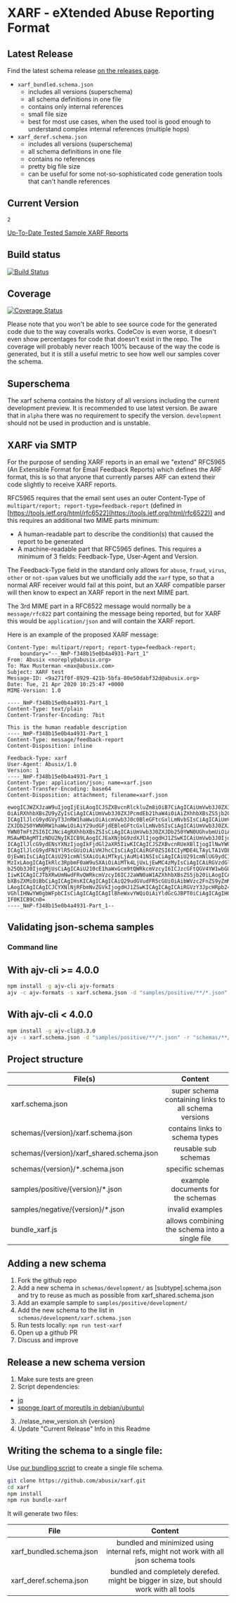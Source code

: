 # XARF - eXtended Abuse Reporting Format

## Latest Release

Find the latest schema release [on the releases page](https://github.com/abusix/xarf/releases).

- `xarf_bundled.schema.json`
  - includes all versions (superschema)
  - all schema definitions in one file
  - contains only internal references
  - small file size
  - best for most use cases, when the used tool is good enough to understand complex internal references (multiple hops)
- `xarf_deref.schema.json`
  - includes all versions (superschema)
  - all schema definitions in one file
  - contains no references
  - pretty big file size
  - can be useful for some not-so-sophisticated code generation tools that can't handle references

## Current Version

`2`

[Up-To-Date Tested Sample XARF Reports](samples/positive/2)

## Build status

[![Build Status](https://img.shields.io/github/workflow/status/abusix/xarf/xarf-ci/master)](https://github.com/abusix/xarf/actions?query=workflow%3Axarf-ci)

## Coverage

[![Coverage Status](https://img.shields.io/codecov/c/github/abusix/xarf)](https://codecov.io/gh/abusix/xarf/branch/master)

Please note that you won't be able to see source code for the generated code due to the way coveralls works. CodeCov is even worse, it doesn't even show percentages for code that doesn't exist in the repo.
The coverage will probably never reach 100% because of the way the code is generated, but it is still a useful metric to see how well our samples cover the schema.

## Superschema

The xarf schema contains the history of all versions including the current development preview. It is recommended to use latest version.
Be aware that in `alpha` there was no requirement to specify the version. `development` should not be used in production and is unstable.

## XARF via SMTP

For the purpose of sending XARF reports in an email we "extend" RFC5965 (An Extensible Format for Email Feedback Reports) which defines the ARF format, this is so that anyone that currently parses ARF can extend their code slightly to receive XARF reports.

RFC5965 requires that the email sent uses an outer Content-Type of `multipart/report; report-type=feedback-report` (defined in [https://tools.ietf.org/html/rfc6522](https://tools.ietf.org/html/rfc6522)) and this requires an additional two MIME parts minimum:

- A human-readable part to describe the condition(s) that caused the report to be generated
- A machine-readable part that RFC5965 defines. This requires a minimum of 3 fields: Feedback-Type, User-Agent and Version.

The Feedback-Type field in the standard only allows for `abuse`, `fraud`, `virus`, `other` or `not-spam` values but we unofficially add the `xarf` type, so that a normal ARF receiver would fail at this point, but an XARF compatible parser will then know to expect an XARF report in the next MIME part.

The 3rd MIME part in a RFC6522 message would normally be a `message/rfc822` part containing the message being reported, but for XARF this would be `application/json` and will contain the XARF report.

Here is an example of the proposed XARF message:

```
Content-Type: multipart/report; report-type=feedback-report;
    boundary="--_NmP-f348b15e0b4a4931-Part_1"
From: Abusix <noreply@abusix.org>
To: Max Musterman <max@abusix.com>
Subject: XARF test
Message-ID: <9a271f0f-8929-421b-5bfa-80e50dabf32d@abusix.org>
Date: Tue, 21 Apr 2020 10:25:47 +0000
MIME-Version: 1.0

----_NmP-f348b15e0b4a4931-Part_1
Content-Type: text/plain
Content-Transfer-Encoding: 7bit

This is the human readable description
----_NmP-f348b15e0b4a4931-Part_1
Content-Type: message/feedback-report
Content-Disposition: inline

Feedback-Type: xarf
User-Agent: Abusix/1.0
Version: 1
----_NmP-f348b15e0b4a4931-Part_1
Content-Type: application/json; name=xarf.json
Content-Transfer-Encoding: base64
Content-Disposition: attachment; filename=xarf.json

ewogICJWZXJzaW9uIjogIjEiLAogICJSZXBvcnRlckluZm8iOiB7CiAgICAiUmVwb3J0ZXJPcmci
OiAiRXhhbXBsZU9yZyIsCiAgICAiUmVwb3J0ZXJPcmdEb21haW4iOiAiZXhhbXBsZS5jb20iLAog
ICAgIlJlcG9ydGVyT3JnRW1haWwiOiAicmVwb3J0c0BleGFtcGxlLmNvbSIsCiAgICAiUmVwb3J0
ZXJDb250YWN0RW1haWwiOiAiY29udGFjdEBleGFtcGxlLmNvbSIsCiAgICAiUmVwb3J0ZXJDb250
YWN0TmFtZSI6ICJNci4gRXhhbXBsZSIsCiAgICAiUmVwb3J0ZXJDb250YWN0UGhvbmUiOiAiKyAw
MSAwMDAgMTIzNDU2NyIKICB9LAogICJEaXNjbG9zdXJlIjogdHJ1ZSwKICAiUmVwb3J0Ijogewog
ICAgIlJlcG9ydENsYXNzIjogIkFjdGl2aXR5IiwKICAgICJSZXBvcnRUeXBlIjogIlNwYW0iLAog
ICAgIlJlcG9ydFN1YlR5cGUiOiAiVHJhcCIsCiAgICAiRGF0ZSI6ICIyMDE4LTAyLTA1VDE0OjE3
OjEwWiIsCiAgICAiU291cmNlSXAiOiAiMTkyLjAuMi41NSIsCiAgICAiU291cmNlUG9ydCI6IDU0
MzIxLAogICAgIkRlc3RpbmF0aW9uSXAiOiAiMTk4LjUxLjEwMC4zMyIsCiAgICAiRGVzdGluYXRp
b25Qb3J0IjogMjUsCiAgICAiU210cE1haWxGcm9tQWRkcmVzcyI6ICJzcGFtQGV4YW1wbGUuY29t
IiwKICAgICJTbXRwUmNwdFRvQWRkcmVzcyI6ICJ2aWN0aW1AZXhhbXBsZS5jb20iLAogICAgIlNh
bXBsZXMiOiBbCiAgICAgIHsKICAgICAgICAiQ29udGVudFR5cGUiOiAibWVzc2FnZS9yZmM4MjIi
LAogICAgICAgICJCYXNlNjRFbmNvZGVkIjogdHJ1ZSwKICAgICAgICAiRGVzY3JpcHRpb24iOiAi
VGhlIHNwYW0gbWFpbCIsCiAgICAgICAgIlBheWxvYWQiOiAiYldGcGJBPT0iCiAgICAgIH0KICAg
IF0KICB9Cn0=
----_NmP-f348b15e0b4a4931-Part_1--
```

## Validating json-schema samples

### Command line

## With ajv-cli >= 4.0.0

```bash
npm install -g ajv-cli ajv-formats
ajv -c ajv-formats -s xarf.schema.json -d "samples/positive/**/*.json" -r "schemas/**/*.schema.json"
```

## With ajv-cli < 4.0.0

```bash
npm install -g ajv-cli@3.3.0
ajv -s xarf.schema.json -d "samples/positive/**/*.json" -r "schemas/**/*.schema.json"
```

## Project structure

| File(s)                                   |                       Content                        |
| ----------------------------------------- | :--------------------------------------------------: |
| xarf.schema.json                          | super schema containing links to all schema versions |
| schemas/{version}/xarf.schema.json        |            contains links to schema types            |
| schemas/{version}/xarf_shared.schema.json |                 reusable sub schemas                 |
| schemas/{version}/\*.schema.json          |                   specific schemas                   |
| samples/positive/{version}/\*.json        |          example documents for the schemas           |
| samples/negative/{version}/\*.json        |                   invalid examples                   |
| bundle_xarf.js                            |    allows combining the schema into a single file    |

## Adding a new schema

1. Fork the github repo
2. Add a new schema in `schemas/development/` as [subtype].schema.json and try to reuse as much as possible from xarf_shared.schema.json
3. Add an example sample to `samples/positive/development/`
4. Add the new schema to the list in `schemas/development/xarf.schema.json`
5. Run tests locally: `npm run test-xarf`
6. Open up a github PR
7. Discuss and improve

## Release a new schema version

1. Make sure tests are green
1. Script dependencies: 
  - [jq](https://stedolan.github.io/jq/download/)
  - [sponge (part of moreutils in debian/ubuntu)](http://joeyh.name/code/moreutils/)
3. ./relase_new_version.sh {version}
4. Update "Current Release" Info in this Readme

## Writing the schema to a single file:

Use [our bundling script](bundle_xarf.js) to create a single file schema.

```bash
git clone https://github.com/abusix/xarf.git
cd xarf
npm install
npm run bundle-xarf
```

It will generate two files:

| File                     |                                         Content                                         |
| ------------------------ | :-------------------------------------------------------------------------------------: |
| xarf_bundled.schema.json |  bundled and minimized using internal refs, might not work with all json schema tools   |
| xarf_deref.schema.json   | bundled and completely derefed. might be bigger in size, but should work with all tools |
